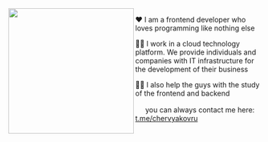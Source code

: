 <img align="left" src="https://media.giphy.com/media/xT5LMvTWblNaHIR3dm/giphy.gif" width="250"/>

❤️ I am a frontend developer who loves programming like nothing else

👨‍💻 I work in a cloud technology platform. We provide individuals and companies with IT infrastructure for the development of their business

👨‍🎓 I also help the guys with the study of the frontend and backend

<img align="bottom" src="https://upload.wikimedia.org/wikipedia/commons/8/82/Telegram_logo.svg" width="16"/> you can always contact me here: <a href="https://t.me/chervyakovru">t.me/chervyakovru</a>
